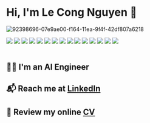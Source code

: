 # Hi, I'm Le Cong Nguyen 👋 

![92398696-07e9ae00-f164-11ea-9f4f-42df807a6218](https://user-images.githubusercontent.com/18329471/143008836-160bb1b4-2289-4476-9777-2d9c75275916.gif)

<div style="clear:both; width: 100%;"> 
  <img src="https://img.shields.io/badge/Python-f9d64e.svg?logo=python&style=flat">
  <img src="https://img.shields.io/badge/Git-e2ffa3.svg?logo=git&style=flat">
  <img src="https://img.shields.io/badge/OpenCV-FF0000.svg?logo=opencv&style=flat">
  <img src="https://img.shields.io/badge/PyTorch-80ff00.svg?logo=pytorch&style=flat">
  <img src="https://img.shields.io/badge/TensorFlow-aa4c00.svg?logo=tensorflow&style=flat">
  <img src="https://img.shields.io/badge/ONNX-C51A4A.svg?logo=ONNX&style=flat">
  <img src="https://img.shields.io/badge/TensorRT/TritonInferenceServer-f1ffd3.svg?logo=NVIDIA&style=flat">
  <img src="https://img.shields.io/badge/-Docker-ab3db2.svg?logo=docker&style=flat">
  <img src="https://img.shields.io/badge/-Kubernetes-ffff00.svg?logo=kubernetes&style=flat">
  <img src="https://img.shields.io/badge/HTML5-e2e2e2.svg?logo=html5&style=flat">
  <img src="https://img.shields.io/badge/CSS3-ff8000.svg?logo=css3&style=flat">
  <img src="https://img.shields.io/badge/Javascript-3577c4.svg?logo=javascript&style=flat">
  <img src="https://img.shields.io/badge/MongoDB-e1d3ff.svg?logo=mongodb&style=flat">
  <img src="https://img.shields.io/badge/PostgreSQL-faffef.svg?logo=postgresql&style=flat">
  <img src="https://img.shields.io/badge/Axis Communications-d6f2ff.svg">
  <str axis>
 </div>
<br>

## :sassy_man: I'm an AI Engineer
<!-- ## :mailbox_with_mail: Reach me at [LinkedIn](https://www.linkedin.com/in/nguyen-le-cong-0b1731233/) -->
## :mailbox_with_mail: Reach me at <a href="https://www.linkedin.com/in/nguyen-le-cong-0b1731233/" target="_blank" rel="noopener">LinkedIn</a>
## :page_facing_up:	Review my online <a href="https://nguyenlecong.github.io/Online-CV/" target="_blank" rel="noopener">CV</a>
